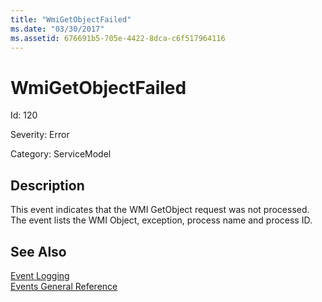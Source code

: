 ```yaml
---
title: "WmiGetObjectFailed"
ms.date: "03/30/2017"
ms.assetid: 676691b5-705e-4422-8dca-c6f517964116
---
```

# WmiGetObjectFailed
Id: 120  
  
 Severity: Error  
  
 Category: ServiceModel  
  
## Description  
 This event indicates that the WMI GetObject request was not processed. The event lists the WMI Object, exception, process name and process ID.  
  
## See Also  
 [Event Logging](../../../../../docs/framework/wcf/diagnostics/event-logging/index.md)  
 [Events General Reference](../../../../../docs/framework/wcf/diagnostics/event-logging/events-general-reference.md)
